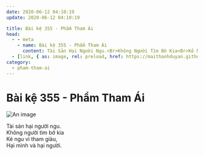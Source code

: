 ```yaml
---
date: 2020-06-12 04:10:19
update: 2020-06-12 04:10:19

title: Bài kệ 355 - Phẩm Tham Ái
head:
  - - meta
    - name: Bài kệ 355 - Phẩm Tham Ái
      content: Tài Sản Hại Người Ngu.<Br>Không Người Tìm Bờ Kia<Br>Kẻ Ngu Vì Tham Giàu,<Br>Hại Mình Và Hại Người.<Br>
  - [link, { as: image, rel: preload, href: https://maithanhduyan.github.io/kinh-phap-cu/img/pham-tham-ai/pham-tham-ai-355.jpg }]
category:
  - pham-tham-ai
---
```


# Bài kệ 355 - Phẩm Tham Ái

![An image](/img/pham-tham-ai/pham-tham-ai-355.jpg)

Tài sản hại người ngu.<br>Không người tìm bờ kia<br>Kẻ ngu vì tham giàu,<br>Hại mình và hại người.<br>
